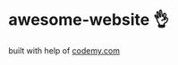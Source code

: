 # awesome-website :ok_hand:                                                                                                                                                                                                                
built with help of <a href="http://johnelder.com/">codemy.com</a>
